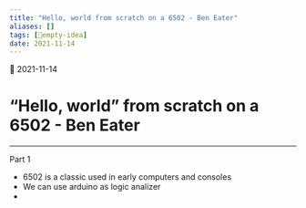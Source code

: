 ```yaml
---
title: "Hello, world from scratch on a 6502 - Ben Eater"
aliases: []
tags: [💭empty-idea]
date: 2021-11-14
---
```

🌱 2021-11-14
# “Hello, world” from scratch on a 6502 - Ben Eater
___

Part 1
- 6502 is a classic used in early computers and consoles
-  We can use arduino as  logic analizer
-  